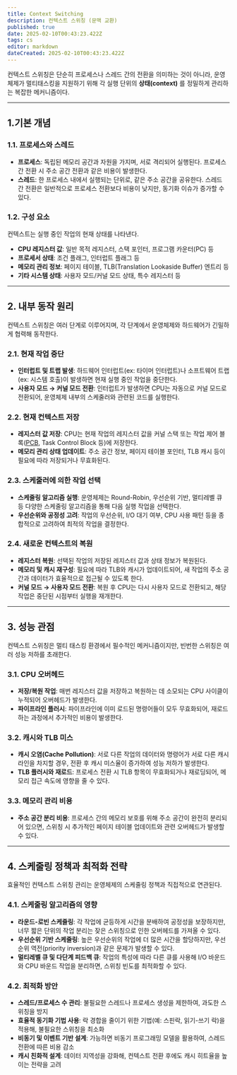 ```yaml
---
title: Context Switching
description: 컨텍스트 스위칭 (문맥 교환)
published: true
date: 2025-02-10T00:43:23.422Z
tags: cs
editor: markdown
dateCreated: 2025-02-10T00:43:23.422Z
---
```


컨텍스트 스위칭은 단순히 프로세스나 스레드 간의 전환을 의미하는 것이 아니라, 운영체제가 멀티태스킹을 지원하기 위해 각 실행 단위의 **상태(context)** 를 정밀하게 관리하는 복잡한 메커니즘이다.

---

## 1.기본 개념

### 1.1. 프로세스와 스레드
- **프로세스**: 독립된 메모리 공간과 자원을 가지며, 서로 격리되어 실행된다. 프로세스 간 전환 시 주소 공간 전환과 같은 비용이 발생한다.
- **스레드**: 한 프로세스 내에서 실행되는 단위로, 같은 주소 공간을 공유한다. 스레드 간 전환은 일반적으로 프로세스 전환보다 비용이 낮지만, 동기화 이슈가 증가할 수 있다.

### 1.2. 구성 요소
컨텍스트는 실행 중인 작업의 현재 상태를 나타낸다.

- **CPU 레지스터 값**: 일반 목적 레지스터, 스택 포인터, 프로그램 카운터(PC) 등
- **프로세서 상태**: 조건 플래그, 인터럽트 플래그 등
- **메모리 관리 정보**: 페이지 테이블, TLB(Translation Lookaside Buffer) 엔트리 등
- **기타 시스템 상태**: 사용자 모드/커널 모드 상태, 특수 레지스터 등

---

## 2. 내부 동작 원리

컨텍스트 스위칭은 여러 단계로 이루어지며, 각 단계에서 운영체제와 하드웨어가 긴밀하게 협력해 동작한다.

### 2.1. 현재 작업 중단
- **인터럽트 및 트랩 발생**: 하드웨어 인터럽트(ex: 타이머 인터럽트)나 소프트웨어 트랩(ex: 시스템 호출)이 발생하면 현재 실행 중인 작업을 중단한다.
- **사용자 모드 → 커널 모드 전환**: 인터럽트가 발생하면 CPU는 자동으로 커널 모드로 전환되어, 운영체제 내부의 스케줄러와 관련된 코드를 실행한다.

### 2.2. 현재 컨텍스트 저장
- **레지스터 값 저장**: CPU는 현재 작업의 레지스터 값을 커널 스택 또는 작업 제어 블록([PCB](https://wiki.pien.kr/ko/Computer-Science/PCB), Task Control Block 등)에 저장한다.
- **메모리 관리 상태 업데이트**: 주소 공간 정보, 페이지 테이블 포인터, TLB 캐시 등이 필요에 따라 저장되거나 무효화된다.

### 2.3. 스케줄러에 의한 작업 선택
- **스케줄링 알고리즘 실행**: 운영체제는 Round-Robin, 우선순위 기반, 멀티레벨 큐 등 다양한 스케줄링 알고리즘을 통해 다음 실행 작업을 선택한다.
- **우선순위와 공정성 고려**: 작업의 우선순위, I/O 대기 여부, CPU 사용 패턴 등을 종합적으로 고려하여 최적의 작업을 결정한다.

### 2.4. 새로운 컨텍스트의 복원
- **레지스터 복원**: 선택된 작업의 저장된 레지스터 값과 상태 정보가 복원된다.
- **메모리 및 캐시 재구성**: 필요에 따라 TLB와 캐시가 업데이트되어, 새 작업의 주소 공간과 데이터가 효율적으로 접근될 수 있도록 한다.
- **커널 모드 → 사용자 모드 전환**: 복원 후 CPU는 다시 사용자 모드로 전환되고, 해당 작업은 중단된 시점부터 실행을 재개한다.

---

## 3. 성능 관점

컨텍스트 스위칭은 멀티 태스킹 환경에서 필수적인 메커니즘이지만, 빈번한 스위칭은 여러 성능 저하를 초래한다.

### 3.1. CPU 오버헤드
- **저장/복원 작업**: 매번 레지스터 값을 저장하고 복원하는 데 소모되는 CPU 사이클이 누적되어 오버헤드가 발생한다.
- **파이프라인 플러시**: 파이프라인에 이미 로드된 명령어들이 모두 무효화되어, 재로드하는 과정에서 추가적인 비용이 발생한다.

### 3.2. 캐시와 TLB 미스
- **캐시 오염(Cache Pollution)**: 서로 다른 작업의 데이터와 명령어가 서로 다른 캐시 라인을 차지할 경우, 전환 후 캐시 미스율이 증가하여 성능 저하가 발생한다.
- **TLB 플러시와 재로드**: 프로세스 전환 시 TLB 항목이 무효화되거나 재로딩되어, 메모리 접근 속도에 영향을 줄 수 있다.

### 3.3. 메모리 관리 비용
- **주소 공간 분리 비용**: 프로세스 간의 메모리 보호를 위해 주소 공간이 완전히 분리되어 있으면, 스위칭 시 추가적인 페이지 테이블 업데이트와 관련 오버헤드가 발생할 수 있다.

---

## 4. 스케줄링 정책과 최적화 전략

효율적인 컨텍스트 스위칭 관리는 운영체제의 스케줄링 정책과 직접적으로 연관된다.

### 4.1. 스케줄링 알고리즘의 영향
- **라운드-로빈 스케줄링**: 각 작업에 균등하게 시간을 분배하여 공정성을 보장하지만, 너무 짧은 단위의 작업 분리는 잦은 스위칭으로 인한 오버헤드를 가져올 수 있다.
- **우선순위 기반 스케줄링**: 높은 우선순위의 작업에 더 많은 시간을 할당하지만, 우선순위 역전(priority inversion)과 같은 문제가 발생할 수 있다.
- **멀티레벨 큐 및 다단계 피드백 큐**: 작업의 특성에 따라 다른 큐를 사용해 I/O 바운드와 CPU 바운드 작업을 분리하면, 스위칭 빈도를 최적화할 수 있다.

### 4.2. 최적화 방안
- **스레드/프로세스 수 관리**: 불필요한 스레드나 프로세스 생성을 제한하여, 과도한 스위칭을 방지
- **효율적 동기화 기법 사용**: 락 경합을 줄이기 위한 기법(예: 스핀락, 읽기-쓰기 락)을 적용해, 불필요한 스위칭을 최소화
- **비동기 및 이벤트 기반 설계**: 가능하면 비동기 프로그래밍 모델을 활용하여, 스레드 전환에 따른 비용 감소
- **캐시 친화적 설계**: 데이터 지역성을 강화해, 컨텍스트 전환 후에도 캐시 히트율을 높이는 전략을 고려


